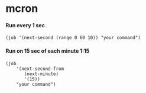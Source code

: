 # mcron

#### Run every 1 sec
```
(job '(next-second (range 0 60 10)) "your command")
```
#### Run on 15 sec of each minute 1:15
```
(job
    '(next-second-from
       (next-minute)
       '(15))
    "your command")
```
